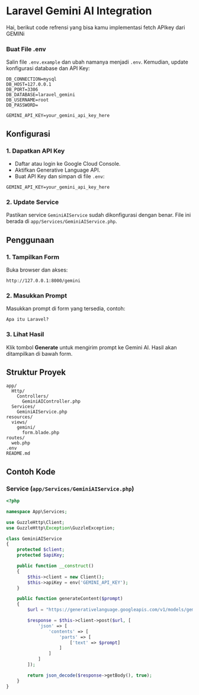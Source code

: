 # Laravel Gemini AI Integration

Hai, berikut code refrensi yang bisa kamu implementasi fetch APIkey dari GEMINi 

### Buat File .env
Salin file `.env.example` dan ubah namanya menjadi `.env`. Kemudian, update konfigurasi database dan API Key:

```env
DB_CONNECTION=mysql
DB_HOST=127.0.0.1
DB_PORT=3306
DB_DATABASE=laravel_gemini
DB_USERNAME=root
DB_PASSWORD=

GEMINI_API_KEY=your_gemini_api_key_here
```
## Konfigurasi

### 1. Dapatkan API Key
- Daftar atau login ke Google Cloud Console.
- Aktifkan Generative Language API.
- Buat API Key dan simpan di file `.env`:

```env
GEMINI_API_KEY=your_gemini_api_key_here
```

### 2. Update Service
Pastikan service `GeminiAIService` sudah dikonfigurasi dengan benar. File ini berada di `app/Services/GeminiAIService.php`.

## Penggunaan

### 1. Tampilkan Form
Buka browser dan akses:

```
http://127.0.0.1:8000/gemini
```

### 2. Masukkan Prompt
Masukkan prompt di form yang tersedia, contoh:

```
Apa itu Laravel?
```

### 3. Lihat Hasil
Klik tombol **Generate** untuk mengirim prompt ke Gemini AI. Hasil akan ditampilkan di bawah form.

## Struktur Proyek

```
app/
  Http/
    Controllers/
      GeminiAIController.php
  Services/
    GeminiAIService.php
resources/
  views/
    gemini/
      form.blade.php
routes/
  web.php
.env
README.md
```

## Contoh Kode

### Service (`app/Services/GeminiAIService.php`)

```php
<?php

namespace App\Services;

use GuzzleHttp\Client;
use GuzzleHttp\Exception\GuzzleException;

class GeminiAIService
{
    protected $client;
    protected $apiKey;

    public function __construct()
    {
        $this->client = new Client();
        $this->apiKey = env('GEMINI_API_KEY');
    }

    public function generateContent($prompt)
    {
        $url = "https://generativelanguage.googleapis.com/v1/models/gemini-pro:generateContent?key={$this->apiKey}";

        $response = $this->client->post($url, [
            'json' => [
                'contents' => [
                    'parts' => [
                        ['text' => $prompt]
                    ]
                ]
            ]
        ]);

        return json_decode($response->getBody(), true);
    }
}
```
